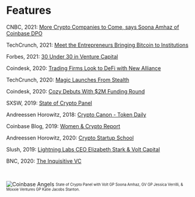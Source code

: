 Features
========
CNBC, 2021: [More Crypto Companies to Come, says Soona Amhaz of Coinbase DPO](https://www.cnbc.com/video/2021/04/13/more-crypto-companies-to-come-says-soona-amhaz-of-coinbases-direct-listing.html) 

TechCrunch, 2021: [Meet the Entrepreneurs Bringing Bitcoin to Institutions](https://techcrunch.com/2021/02/09/meet-the-entrepreneurs-bringing-bitcoin-to-institutions/)

Forbes, 2021: [30 Under 30 in Venture Capital](https://www.forbes.com/profile/soona-amhaz/)

Coindesk, 2020: [Trading Firms Look to DeFi with New Alliance](https://www.coindesk.com/chicagos-trading-firms-look-to-defi-with-new-alliance)

TechCrunch, 2020: [Magic Launches From Stealth](https://techcrunch.com/2020/06/03/decentralized-identity-management-platform-magic-launches-from-stealth-with-4m/)

Coindesk, 2020: [Cozy Debuts With $2M Funding Round](https://www.coindesk.com/defi-risk-management-startup-cozy-finance-debuts-with-2m-funding-round)

SXSW, 2019: [State of Crypto Panel](https://schedule.sxsw.com/2019/speakers/2004385)

Andreessen Horowitz, 2018: [Crypto Canon - Token Daily](https://a16z.com/2018/02/10/crypto-readings-resources/)

Coinbase Blog, 2019: [Women & Crypto Report](https://blog.coinbase.com/coinbase-reports-women-crypto-ab030d19ce11)

Andreessen Horowitz, 2020: [Crypto Startup School](https://a16z.com/2019/12/11/announcing-crypto-startup-school-instructors/)

Slush, 2019: [Lightning Labs CEO Elizabeth Stark & Volt Capital](https://www.youtube.com/watch?v=h8SdNpRnB-o)

BNC, 2020: [The Inquisitive VC](https://bravenewcoin.com/insights/the-inquisitive-vc-soona-amhaz-general-partner-at-volt-capital)

<br>
<p> </p>


![Coinbase Angels](assets/img/CBAngels.png)
<sub><sup> State of Crypto Panel with Volt GP Soona Amhaz, GV GP Jessica Verrilli, & Moxxie Ventures GP Katie Jacobs Stanton.
